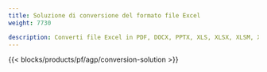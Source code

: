 ```yaml
---
title: Soluzione di conversione del formato file Excel 
weight: 7730

description: Converti file Excel in PDF, DOCX, PPTX, XLS, XLSX, XLSM, XLSB, ODS, CSV, TSV, HTML, JPG, BMP, PNG, SVG, TIFF, XPS, MHTML e Markdown.
---
```

{{< blocks/products/pf/agp/conversion-solution >}} 
